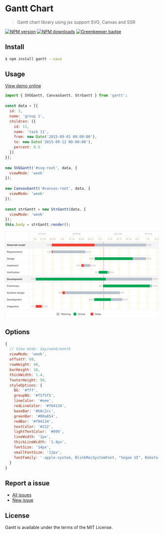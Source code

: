 Gantt Chart
===========

> Gantt chart library using jsx support SVG, Canvas and SSR

[![NPM version](https://img.shields.io/npm/v/gantt.svg)](https://www.npmjs.com/package/gantt)
[![NPM downloads](https://img.shields.io/npm/dm/gantt.svg)](https://www.npmjs.com/package/gantt)
[![Greenkeeper badge](https://badges.greenkeeper.io/d-band/gantt.svg)](https://greenkeeper.io/)

## Install

```bash
$ npm install gantt --save
```

## Usage

[View demo online](https://d-band.github.io/gantt/)

```javascript
import { SVGGantt, CanvasGantt, StrGantt } from 'gantt';

const data = [{
  id: 1,
  name: 'group 1',
  children: [{
    id: 11,
    name: 'task 11',
    from: new Date('2015-09-01 00:00:00'),
    to: new Date('2015-09-12 00:00:00'),
    percent: 0.5
  }]
}];

new SVGGantt('#svg-root', data, {
  viewMode: 'week'
});

new CanvasGantt('#canvas-root', data, {
  viewMode: 'week'
});

const strGantt = new StrGantt(data, {
  viewMode: 'week'
});
this.body = strGantt.render();
```

![image](demo/image.png)

## Options

```javascript
{
  // View mode: day/week/month
  viewMode: 'week',
  offsetY: 60,
  rowHeight: 40,
  barHeight: 16,
  thickWidth: 1.4,
  footerHeight: 50,
  styleOptions: {
    BG: '#fff',
    groupBG: '#f5f5f5',
    lineColor: '#eee',
    redLineColor: '#f04134',
    baseBar: '#b8c2cc',
    greenBar: '#00a854',
    redBar: '#f04134',
    textColor: '#222',
    lightTextColor: '#999',
    lineWidth: '1px',
    thickLineWidth: '1.4px',
    fontSize: '14px',
    smallFontSize: '12px',
    fontFamily: '-apple-system, BlinkMacSystemFont, "Segoe UI", Roboto, "Helvetica Neue", Arial, sans-serif'
  }
}
```

## Report a issue

* [All issues](https://github.com/d-band/gantt/issues)
* [New issue](https://github.com/d-band/gantt/issues/new)

## License

Gantt is available under the terms of the MIT License.
